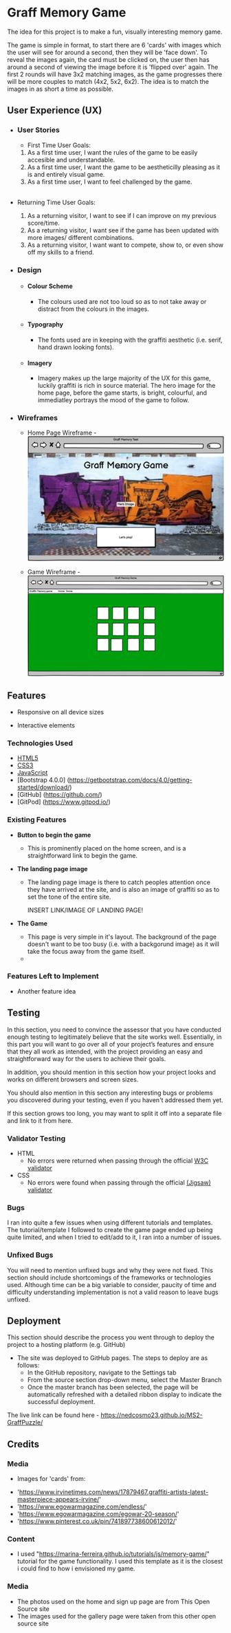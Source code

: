 # Graff Memory Game

The idea for this project is to make a fun, visually interesting memory game. 

The game is simple in format, to start there are 6 'cards' with images which the user will see for around a second, then they will be 'face down'. To reveal the images again, the card must be clicked on, the user then has around a second of viewing the image before it is 'flipped over' again. 
The first 2 rounds will have 3x2 matching images, as the game progresses there will be more couples to match (4x2, 5x2, 6x2). The idea is to match the images in as short a time as possible.

## User Experience (UX)

-   ### User Stories
    -   First Time User Goals:
    1. As a first time user, I want the rules of the game to be easily accesible and understandable.
    2. As a first time user, I want the game to be aestheticilly pleasing as it is and entirely visual game.
    3. As a first time user, I want to feel challenged by the game.

     <br>

-   Returning Time User Goals:

    1. As a returning visitor, I want to see if I can improve on my previous score/time.
    2. As a returning visitor, I want see if the game has been updated with more images/ different combinations.
    3. As a returning visitor, I want want to compete, show to, or even show off my skills to a friend.

-   ### Design
    -   #### Colour Scheme
        -   The colours used are not too loud so as to not take away or distract from the colours in the images.
        
    -   #### Typography
        -   The fonts used are in keeping with the graffiti aesthetic (i.e. serif, hand drawn looking fonts).
    -   #### Imagery
        -   Imagery makes up the large majority of the UX for this game, luckily graffiti is rich in source material. The hero image for the home page, before the game starts, is bright, colourful, and immediatley portrays the mood of the game to follow.

-   ### Wireframes

    -   Home Page Wireframe - ![Home page wireframe](https://github.com/NedCosmo23/MS2-GraffPuzzle/raw/master/assets/images/ms2GraffPuzzle.png)

    -   Game Wireframe - ![Game page wireframe](https://github.com/NedCosmo23/MS2-GraffPuzzle/blob/master/assets/images/Gamewireframe.png)


## Features 


-   Responsive on all device sizes

-   Interactive elements

### Technologies Used

-   [HTML5](https://en.wikipedia.org/wiki/HTML5)
-   [CSS3](https://en.wikipedia.org/wiki/Cascading_Style_Sheets)
-   [JavaScript](https://en.wikipedia.org/wiki/JavaScript)
-   [Bootstrap 4.0.0] (https://getbootstrap.com/docs/4.0/getting-started/download/)
-   [GitHub] (https://github.com/)
-   [GitPod] (https://www.gitpod.io/)


### Existing Features

- __Button to begin the game__

    - This is prominently placed on the home screen, and is a straightforward link to begin the game.



- __The landing page image__

    - The landing page image is there to catch peoples attention once they have arrived at the site, and is also an image of graffiti so as to set the tone of the entire site.

        INSERT LINK/IMAGE OF LANDING PAGE!

- __The Game__

  - This page is very simple in it's layout. The background of the page doesn't want to be too busy (i.e. with a backgorund image) as it will take the focus away from the game itself.
  - 


### Features Left to Implement

- Another feature idea

## Testing 

In this section, you need to convince the assessor that you have conducted enough testing to legitimately believe that the site works well. Essentially, in this part you will want to go over all of your project’s features and ensure that they all work as intended, with the project providing an easy and straightforward way for the users to achieve their goals.

In addition, you should mention in this section how your project looks and works on different browsers and screen sizes.

You should also mention in this section any interesting bugs or problems you discovered during your testing, even if you haven't addressed them yet.

If this section grows too long, you may want to split it off into a separate file and link to it from here.


### Validator Testing 

- HTML
  - No errors were returned when passing through the official [W3C validator](https://validator.w3.org/nu/?doc=https%3A%2F%2Fcode-institute-org.github.io%2Flove-running-2.0%2Findex.html)
- CSS
  - No errors were found when passing through the official [(Jigsaw) validator](https://jigsaw.w3.org/css-validator/validator?uri=https%3A%2F%2Fvalidator.w3.org%2Fnu%2F%3Fdoc%3Dhttps%253A%252F%252Fcode-institute-org.github.io%252Flove-running-2.0%252Findex.html&profile=css3svg&usermedium=all&warning=1&vextwarning=&lang=en#css)

### Bugs

I ran into quite a few issues when using different tutorials and templates. The tutorial/template I followed to create the game page ended up being quite limited, and when I tried to edit/add to it, I ran into a number of issues.

### Unfixed Bugs

You will need to mention unfixed bugs and why they were not fixed. This section should include shortcomings of the frameworks or technologies used. Although time can be a big variable to consider, paucity of time and difficulty understanding implementation is not a valid reason to leave bugs unfixed. 

## Deployment

This section should describe the process you went through to deploy the project to a hosting platform (e.g. GitHub) 

- The site was deployed to GitHub pages. The steps to deploy are as follows: 
  - In the GitHub repository, navigate to the Settings tab 
  - From the source section drop-down menu, select the Master Branch
  - Once the master branch has been selected, the page will be automatically refreshed with a detailed ribbon display to indicate the successful deployment. 

The live link can be found here - https://nedcosmo23.github.io/MS2-GraffPuzzle/

## Credits 

 ### Media

 - Images for 'cards' from:
 + 'https://www.irvinetimes.com/news/17879467.graffiti-artists-latest-masterpiece-appears-irvine/'
 + 'https://www.egowarmagazine.com/endless/'
 + 'https://www.egowarmagazine.com/egowar-20-season/'
 + 'https://www.pinterest.co.uk/pin/741897738600612012/'

### Content 

- I used  "https://marina-ferreira.github.io/tutorials/js/memory-game/" tutorial for the game functionality. I used this template as it is the closest i could find to how i envisioned my game.

### Media

- The photos used on the home and sign up page are from This Open Source site
- The images used for the gallery page were taken from this other open source site


 

